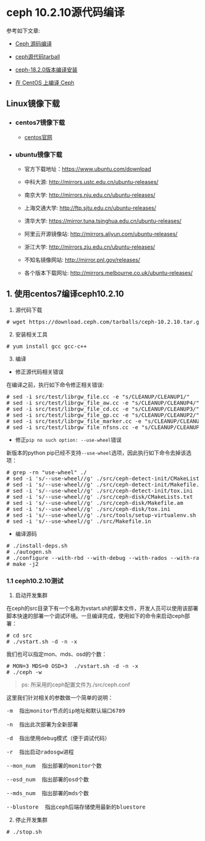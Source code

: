 # ceph 10.2.10源代码编译

参考如下文章:

- [Ceph 源码编译](https://blog.csdn.net/wxb880114/article/details/130215330)

- [ceph源代码tarball](https://download.ceph.com/tarballs/)

- [ceph-18.2.0版本编译安装](https://www.cnblogs.com/mjxi/p/17653697.html)

- [在 CentOS 上编译 Ceph](https://gukaifeng.cn/posts/zai-centos-shang-bian-yi-ceph/)



## Linux镜像下载

- ### centos7镜像下载
    - [centos官网](https://www.centos.org/download/)


- ### ubuntu镜像下载

   - 官方下载地址：https://www.ubuntu.com/download
   
   - 中科大源: http://mirrors.ustc.edu.cn/ubuntu-releases/

   - 南京大学: http://mirrors.nju.edu.cn/ubuntu-releases/

   - 上海交通大学: http://ftp.sjtu.edu.cn/ubuntu-releases/

   - 清华大学: https://mirror.tuna.tsinghua.edu.cn/ubuntu-releases/

   - 阿里云开源镜像站: http://mirrors.aliyun.com/ubuntu-releases/

   - 浙江大学: http://mirrors.zju.edu.cn/ubuntu-releases/

   - 不知名镜像网站: http://mirror.pnl.gov/releases/

   - 各个版本下载网址: http://mirrors.melbourne.co.uk/ubuntu-releases/

## 1. 使用centos7编译ceph10.2.10

1) 源代码下载
<pre>
# wget https://download.ceph.com/tarballs/ceph-10.2.10.tar.gz
</pre>

2) 安装相关工具
<pre>
# yum install gcc gcc-c++
</pre>



3) 编译

- 修正源代码相关错误

在编译之前，执行如下命令修正相关错误:
<pre>
# sed -i src/test/librgw_file.cc -e "s/CLEANUP/CLEANUP1/"
# sed -i src/test/librgw_file_aw.cc -e "s/CLEANUP/CLEANUP4/"
# sed -i src/test/librgw_file_cd.cc -e "s/CLEANUP/CLEANUP3/"
# sed -i src/test/librgw_file_gp.cc -e "s/CLEANUP/CLEANUP2/"
# sed -i src/test/librgw_file_marker.cc -e "s/CLEANUP/CLEANUP6/"
# sed -i src/test/librgw_file_nfsns.cc -e "s/CLEANUP/CLEANUP5/"
</pre>

- 修正`pip no such option: --use-wheel`错误

新版本的python pip已经不支持```--use-wheel```选项，因此执行如下命令去掉该选项：
<pre>
# grep -rn "use-wheel" ./
# sed -i 's/--use-wheel//g' ./src/ceph-detect-init/CMakeLists.txt
# sed -i 's/--use-wheel//g' ./src/ceph-detect-init/Makefile.am
# sed -i 's/--use-wheel//g' ./src/ceph-detect-init/tox.ini
# sed -i 's/--use-wheel//g' ./src/ceph-disk/CMakeLists.txt
# sed -i 's/--use-wheel//g' ./src/ceph-disk/Makefile.am
# sed -i 's/--use-wheel//g' ./src/ceph-disk/tox.ini
# sed -i 's/--use-wheel//g' ./src/tools/setup-virtualenv.sh
# sed -i 's/--use-wheel//g' ./src/Makefile.in
</pre>



- 编译源码
<pre>
# ./install-deps.sh
# ./autogen.sh
# ./configure --with-rbd --with-debug --with-rados --with-radosgw --with-cephfs --enable-client --enable-server
# make -j2
</pre>

### 1.1 ceph10.2.10测试

1) 启动开发集群

在ceph的src目录下有一个名称为vstart.sh的脚本文件，开发人员可以使用该部署脚本快速的部署一个调试环境。一旦编译完成，使用如下的命令来启动ceph部署：
<pre>
# cd src
# ./vstart.sh -d -n -x
</pre>

我们也可以指定mon、mds、osd的个数：
<pre>
# MON=3 MDS=0 OSD=3  ./vstart.sh -d -n -x
# ./ceph -w
</pre>

>ps: 所采用的ceph配置文件为./src/ceph.conf

这里我们针对相关的参数做一个简单的说明：
<pre>
-m  指出monitor节点的ip地址和默认端口6789

-n  指出此次部署为全新部署

-d  指出使用debug模式（便于调试代码）

-r  指出启动radosgw进程

--mon_num  指出部署的monitor个数

--osd_num  指出部署的osd个数

--mds_num  指出部署的mds个数

--blustore  指出ceph后端存储使用最新的bluestore
</pre>


2) 停止开发集群
<pre>
# ./stop.sh
</pre>

